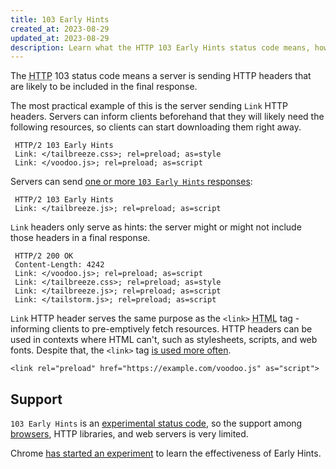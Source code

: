 ```yaml
---
title: 103 Early Hints
created_at: 2023-08-29
updated_at: 2023-08-29
description: Learn what the HTTP 103 Early Hints status code means, how servers can use it to speed up web browsing, and where the Link header fits into the picture.
---
```


The <abbr title="Hypertext Transfer Protocol">HTTP</abbr> 103 status code means a server is sending HTTP headers that are likely to be included in the final response.

The most practical example of this is the server sending `Link` HTTP headers. Servers can inform clients beforehand that they will likely need the following resources, so clients can start downloading them right away.

     HTTP/2 103 Early Hints
     Link: </tailbreeze.css>; rel=preload; as=style
     Link: </voodoo.js>; rel=preload; as=script

Servers can send <a href="https://datatracker.ietf.org/doc/html/rfc8297#section-2" target="_blank" rel="noopener">one or more `103 Early Hints` responses</a>:

     HTTP/2 103 Early Hints
     Link: </tailbreeze.js>; rel=preload; as=script

`Link` headers only serve as hints: the server might or might not include those headers in a final response.

     HTTP/2 200 OK
     Content-Length: 4242
     Link: </voodoo.js>; rel=preload; as=script
     Link: </tailbreeze.css>; rel=preload; as=style
     Link: </tailbreeze.js>; rel=preload; as=script
     Link: </tailstorm.js>; rel=preload; as=script

`Link` HTTP header serves the same purpose as the `<link>` <abbr title="Hypertext Markup Language">HTML</abbr> tag - informing clients to pre-emptively fetch resources. HTTP headers can be used in contexts where HTML can't, such as stylesheets, scripts, and web fonts. Despite that, the `<link>` tag <a href="https://almanac.httparchive.org/en/2021/resource-hints#http-header" target="_blank" rel="noopener">is used more often</a>.

    <link rel="preload" href="https://example.com/voodoo.js" as="script">

## Support

`103 Early Hints` is an <a href="https://datatracker.ietf.org/doc/rfc8297/" target="_blank" rel="noopener">experimental status code</a>, so the support among <a href="https://bugs.chromium.org/p/chromium/issues/detail?id=671310" target="_blank" rel="noopener">browsers</a>, HTTP libraries, and web servers is very limited.

Chrome <a href="https://chromium.googlesource.com/chromium/src/+/master/docs/early-hints.md" target="_blank" rel="noopener">has started an experiment</a> to learn the effectiveness of Early Hints.
